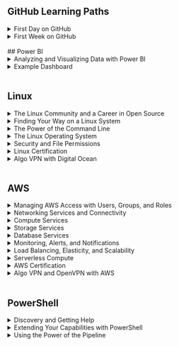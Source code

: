 ## GitHub Learning Paths
<details>
  <summary>First Day on GitHub</summary><br>
  <ul>
    <li><b>Introduction to GitHub:</b> This went over the basics of GitHub. I assigned myself to an issue, and went through processes like creating branches and pull requests, and merging those pull requests.</li>
    <li><b>Communication using Markdown:</b> With the help of this section, I used Markdown formatting to create lists, add headings, include images and links, and apply emphasis to text.</li>
    <li><b>Uploading Your Project to GitHub:</b> For this last section of my first day I prepared a project and uploaded it to a private repository.</li>
  </ul>
 </details>
<details>
  <summary>First Week on GitHub</summary><br>
  <ul>
    <li><b>GitHub Pages:</b> In this section I created a GitHub Pages site and customized it with blogs and other items using pull requests.</li>
    <li><b>Reviewing pull requests:</b> As part of this module I assigned myself to, commented on, and merged various pull requests, including looking at reviews and applying suggestions.</li>
    <li><b>Managing merge conflicts:</b> In this section I created conflicts and merged pull requests once those conflicts were resolved.</li>
    <li><b>Securing your workflows:</b> For this last section I enabled repository settings and updated the dependcy in order to secure my workflow.</li>
  </ul>
</details>

<br>
## Power BI
<details>
  <summary>Analyzing and Visualizing Data with Power BI</summary><br>
  This is a copy of the syllabus for my Power BI course:<br>
  <img src="EdxCourse.jpeg" alt="Power BI Syllabus"><br><br>
  
  Here's a breakdown of each chapter:
  <ul>
    <li><b>Introduction:</b> This provided an overview of how Power BI works, including the tools and community that are available for support.</li>
    <li><b>Power BI Desktop Data Transformations:</b> This chapter was about learning to handle data using Power BI Desktop. Specifically I practiced importing data from databases or other sources, editing for certain data types, transforming columns, and pulling only certain data using query parameters.</li>
    <li><b>Power BI Desktop Modeling:</b> In this module I learned about how to manipulate data in the Power BI Desktop. This included creating new calculated columns or measures, filtering data, and learning about how to create and manipulate new data within the application.</li>
    <li><b>Power BI Desktop Visualization:</b> For this section I created and worked with various visualizations including pie charts, treemaps, slicers, maps, waterfalls, scatter plots, gauges, and other elements.</li>
    <li><b>Power BI Service:</b> This section focused on creating and sharing dashboards. Skills I gained included learning how to pin and arrange different elements into a dashboard and publishing that dashboard to the web.</li>
    <li><b>Working with Excel:</b> This module helped to teach me about how Excel and Power BI work together. This included importing Excel data into Power BI, analyzing that data, and being able to pin data directly from Excel into Power BI.</li>
    <li><b>Direct Connectivity:</b> This chapter was about using Power BI to connect to other data sources and extract data to analyze from them. As part of this section, I connected to a SQL database and used data from there to create visualizations and reports.</li>
    <li><b>Developer API:</b> In this chapter I learned that Power BI can integrate with other applications to pull data and create custom visualizations. Specifically, I downloaded visuals such as Sunburst or Radar for this purpose.</li>
    <li><b>Mobile App:</b> In this last module I learned about mobile access to Power BI, and learned how to modify reports and dashboards to be viewed on a mobile device.</li>
  </ul>
</details>
<details>
  <summary>Example Dashboard</summary><br>
  As part of my Power BI training I created an example dashboard using the <a href="https://docs.microsoft.com/en-us/power-bi/sample-retail-analysis">Retail Analysis</a> sample dataset from Microsoft. A video of me explaining my dashboard can be found <a href="https://youtu.be/M_BMv8Bf7pQ">here</a>.<br><br>
  My dashboard was creating using data collected from a retail business with two chains. My analyses mostly focused on sales or profit, and I also included one section focusing on business by geographic location and one section comparing newer stores to previously existing stores. <br><br>
  <img src= "Dashboard1.png" alt="Power BI Dashboard"><br>
  <img src= "Dashboard2.png" alt="Power BI Dashboard"><br><br>
  <img src= "Dashboard3.png" alt="Power BI Dashboard"><br><br>
  <img src= "Dashboard4.png" alt="Power BI Dashboard"><br>
</details><br>

## Linux
<details>
  <summary>The Linux Community and a Career in Open Source</summary><br>
  <ul>
    <li><b>Linux Evolution and Popular Operating Systems: </b>Gained an understanding of distributions in the Linux operating system and learned about popoular distributions. I also looked at embedded systems and learned more about how Linux has empowered computer workloads in the cloud. Finally, I used the command line to connect to a remote server using SSH, and ran some simple commands such as whoami, ls, pwd, last, uptime, and man.</li>
    <li><b>Major Open-Source Applications: </b>For this section I learned more about open-source applications that use Linux, including browsers, email clients and office applications. We also learned about Linux server applications such as Apache, MySQL and NGINX in addition to a few scripting languages. Lastly we talked about package management, and installed RPM and DEB packages on a remote server. </li>
    <li><b>Open-Source Software and Licensing: </b>This section expanded upon what it means for something to be open source and the different types of open-source licenses that exist.</li>
    <li><b>ICT Skills and Working in Linux: </b>Learned about using a Linux desktop in terms of configuration, web usage, and privacy.I also learned more about accessing the command line by setting up an SSH connection to a remote host via my local macOS terminal, and used commands to determine which distribution I was running.</li>
  </ul>
</details>
<details>
  <summary>Finding Your Way on a Linux System</summary><br>
  <ul>
    <li><b>Command Line Basics: </b>Navigating the command line with commands such as pwd, cd, w, and last; setting, locating, and using variables; and how to properly use quotations or other syntax.</li>
    <li><b>Using the Command Line to Get Help: </b>Accessing documentation such as man or info pages to learn more about a commmand or file. </li>
    <li><b>Using Directories and Listing Files: </b>Learning about the Linux filesystem hierarcy in addition to moving around teh filesystem or between directories. Also learned about hidden files, a user's home directory, and absolute and relative paths.</li>
    <li><b>Creating, Moving, and Deleting Files: </b>Learned how to create, move, and delete files and directories. Also looked at how globbing can be used to search for or select certain files or directories.</li>
  </ul>
</details>
<details>
  <summary>The Power of the Command Line</summary><br>
  <ul>
    <li><b>Archiving Files on the Command Line: </b>Creating an archive using the command line, and then adding or extracting files from an archive. Also used compression to reduce file sizes.</li>
    <li><b>Searching and Extracting Data from Files: </b>Looked at command line pipes, regular expressions, and using I/O redirection to create files from a command or to read input into a command from a file.</li>
    <li><b>Turning Commands into a Script: </b>Learned about basic shell scripting and common text editors nano and vim.</li>
  </ul>
 </details>
 <details>
  <summary>The Linux Operating System</summary><br>
  <ul>
    <li><b>Choosing an Operating System: </b>Observed the differences between Windows, OS X, and Linux. We also examined the distribution lifecycle to help understand how to a Linux distribution for a specific use case.</li>
    <li><b>Understanding Computer Hardware: </b>Worked to understand how hardware components such as the processor, the motherboard, data storage, and memory work together with the help of drivers. Also used commands including, df, lscpu, lshw, dmidecode, and free to get more information about the hardware.</li>
    <li><b>Where Data is Stored: </b>Knowing where configuration data is stored and where to find process data, in addition to using kernel message to troubleshoot hardware device issues. Also learned about logs and the curl command as a method to find more information or troubleshoot.</li>
    <li><b>Your Computer on the Network: </b>Gained a general understanding of networks, routers, and the internet; how data moves through the network, and how Linux operates on the network. Used DNS configuration and examined network settings using commands such as ipconfig.</li>
  </ul>
 </details>
 <details>
  <summary>Security and File Permissions</summary><br>
  <ul>
    <li><b>Basic Security and Identifying User Types: </b>Compared root and standard users and used the sudo command to elevate permissions for standard users. Also compared standard users to system or service users. </li>
    <li><b>Creating Users and Groups: </b>Learned more about how to manage a Linux system by creating or modifying users and groups. Also looked at user IDs in the Linux operating system and used the command line to determine UID and GID schemes.</li>
    <li><b>Managing File Permissions and Ownership: </b>Modified ownership and modes of files and directories to restrict access to those items.</li>
    <li><b>Special Directories and Files: </b>Created temporary files and looked at the differences between directories depending on file holding needs. Also used symbolic links to reference files or directories, and learned how to work with those when filenames change.</li>
  </ul>
 </details>
 <details>
  <summary>Linux Certification</summary><br>
  <img src= "doc.png" alt="Linux Certification"><br>
 </details>
 <details>
   <summary>Algo VPN with Digital Ocean</summary><br>
  After completing my Linux Essentials training, I used Ubuntu via VirtualBox to set up an Algo VPN with Digital Ocean. I also used WireGuard to activate and deactivate the VPN. The following image shows my IP address before activating the VPN, and then after. You can see that the IP address in the second image matches the IP address shown for my Digital Ocean droplet.<br><br>
  <img src="vpn_proof.png"><br>
</details><br>
  
## AWS
  <details>
  <summary>Managing AWS Access with Users, Groups, and Roles</summary><br>
  Covered AWS Identity and Access Management or IAM, and learned how to set up and configure users, groups, roles, and policies in order to control who has access to AWS resources.<br><br>
  </details>
<details>
  <summary>Networking Services and Connectivity</summary><br>
  Learned about how AWS operates as a global system with worldwide infrastructure. Also covered Virtual Private Clouds, or VPCs, and created a basic VPC which included configuring internet gateways, routing tables, network access control lists, and establishing subnets across multiple Availability Zones.<br><br>
  </details>
  <details>
  <summary>Compute Services</summary><br>
  For this section I configured a Linux EC2 (Elastic Cloud Compute) instance, which I continued to from my Mac terminal via SSH. Configuring this instance included setting up security rules for inbound and outbound traffic. I also learned how to connect to a Windows EC2 instance using Putty.<br><br>
  </details>
  <details>
  <summary>Storage Services</summary><br>
  This section covered Amazon S3, or Amazon Simple Storage Service. I learned about the different storage classes that are available depending on user needs, and created both public and private Amazon S3 buckets to store folders and objects in. I also enabled versions to ensure that various versions of the same bucket would be available. Finally, I created a basic Amazon S3 Lifecycle Policy to control how long an object stays in a specific storage class.<br><br>
  </details>
  <details>
  <summary>Database Services</summary><br>
  In this section I learned about the database services AWS offers such as Amazon RDS (Relational Database Services) and DynamoDB. As part of a lab I created a MySQL compatible Aurora RDS Database. This process included verifying security groups, network access control lists, and route tables to allow for communication between a private and public subnet, and creating a EC2 instance in order to connect to the RDS database.<br><br>
  </details>
  <details>
  <summary>Monitoring, Alerts, and Notifications</summary><br>
  This section worked with with Amazon SNS, or Simple Notification Service, and I learned how Amazon SNS can be used to push messages out from publishers to subscribers. I also learned about AWS management tools, namely CloudWatch, which can be used to monitor elements within an AWS account. As part of a lab, I created a new SNS topic, and then created a CloudWatch Events rule to prompt that topic and provide an email notification whenever there was a state change to an EC2 instance. This section also discussed CloudTrail for the purpose of tracking actions on an AWS account.<br><br>
  </details>
  <details>
  <summary>Load Balancing, Elasticity, and Scalability</summary><br>
  This section touched on Amazon's Electric Load Balancer (ELB) which can be applied to evenly distribute traffic between EC2 instances, Auto Scaling, which can be used to increase or reduce the number of EC2 instances needed, and Route 53, which is a cloud Domain Name System service. As part of a lab I created and configured an application load balancer, including creating an auto scaling group using my own launch configuration, which I tested with an alias record. <br><br>
  </details>
  <details>
  <summary>Serverless Compute</summary><br>
  This section covered Lambda, which lets you run code without having to manage or configure servers. As part of this training, I created a basic Lambda function used to shut down an EC2 instance.<br><br>
  </details>
  <details>
  <summary>AWS Certification</summary><br>
  <img src= "awscert.png" alt="AWS Certification"><br>
 </details>
 <details>
  <summary>Algo VPN and OpenVPN with AWS</summary><br>
  After completing the AWS Essentials training, I set up an EC2 instance on AWS and used that to run a VPN using both Algo VPN and OpenVPN.<br><br>
  <img src= "awsalgo.png" alt="AWS Algo VPN"><br>
  <img src= "awsopenvpn.PNG" alt="AWS OpenVPN"><br>
 </details><br>

## PowerShell
  <details>
  <summary>Discovery and Getting Help</summary><br>
  For this first training segment, I learned how Linux skills can transfer into PowerShell. Like with Linux, PowerShell allows you to search for different commands, or cmdlets, using commands like "get-help," so there is no need to memorize the thousands of commands that exist. You can also modify "get-help" with commands like "-Detailed" or "-ShowWindow," which provides you more information and examples of how different cmdlets work. Finally, we learned about cmdlet syntax and how to use parameteres and arguments<br><br>
  </details>
  <details>
  <summary>Extending Your Capabilities with PowerShell</summary><br>
  In this section I learned about using snap-ins and modules in PowerShell. This included learning how to find and install different modules using methods such as dynamic importing, in addition to looking for modules using Microsoft repositories or a local repository. <br><br>
  </details>
  <details>
  <summary>Using the Power of the Pipeline</summary><br>
  This section explained how you can used the pipeline to string various commands together. One application of this pipleine is that you can work with CSV and XML files and import or export them from your existing information. You can also compare files to the processing you currently have. Finally, you can convert information into HTML webpages. <br><br>
  </details>
